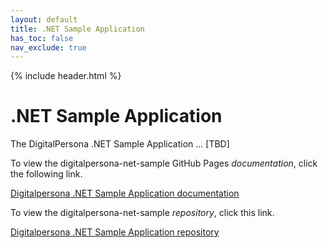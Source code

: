 ```yaml
---
layout: default
title: .NET Sample Application
has_toc: false
nav_exclude: true 
---
```


{% include header.html %}
<BR>

# .NET Sample Application

The DigitalPersona .NET Sample Application ... [TBD]

To view the digitalpersona-net-sample GitHub Pages *documentation*,  click the following link.

[Digitalpersona .NET Sample Application  documentation](https://hidglobal.github.io/digitalpersona-sample-dotnet/)

To view the digitalpersona-net-sample *repository*,  click this link.

[Digitalpersona .NET Sample Application repository](https://github.com/hidglobal/digitalpersona-sample-dotnet/)
